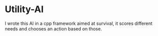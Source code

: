 # Utility-AI
I wrote this AI in a cpp framework aimed at survival, it scores different needs and chooses an action based on those.
